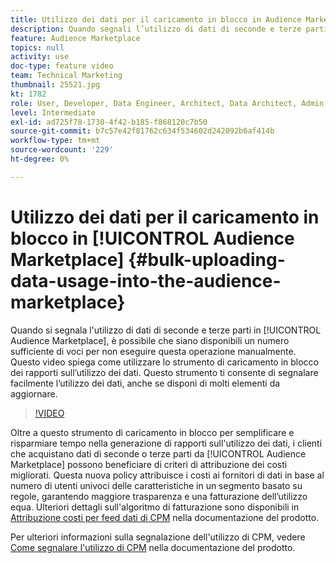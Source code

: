 ```yaml
---
title: Utilizzo dei dati per il caricamento in blocco in Audience Marketplace
description: Quando segnali l’utilizzo di dati di seconde e terze parti in Audience Marketplace, potresti disporre di un numero sufficiente di voci per non volerle fare manualmente. Questo video illustra come utilizzare lo strumento di caricamento in blocco dei rapporti sull’utilizzo dei dati, in modo da poter segnalare facilmente l’utilizzo dei dati, anche in presenza di numerosi elementi da aggiornare.
feature: Audience Marketplace
topics: null
activity: use
doc-type: feature video
team: Technical Marketing
thumbnail: 25521.jpg
kt: 1782
role: User, Developer, Data Engineer, Architect, Data Architect, Admin, Leader
level: Intermediate
exl-id: ad725f78-1730-4f42-b185-f868120c7b50
source-git-commit: b7c57e42f81762c634f534602d242092b6af414b
workflow-type: tm+mt
source-wordcount: '229'
ht-degree: 0%

---
```


# Utilizzo dei dati per il caricamento in blocco in [!UICONTROL Audience Marketplace] {#bulk-uploading-data-usage-into-the-audience-marketplace}

Quando si segnala l&#39;utilizzo di dati di seconde e terze parti in [!UICONTROL Audience Marketplace], è possibile che siano disponibili un numero sufficiente di voci per non eseguire questa operazione manualmente. Questo video spiega come utilizzare lo strumento di caricamento in blocco dei rapporti sull’utilizzo dei dati. Questo strumento ti consente di segnalare facilmente l’utilizzo dei dati, anche se disponi di molti elementi da aggiornare.

>[!VIDEO](https://video.tv.adobe.com/v/326669/?quality=12&captions=ita)

Oltre a questo strumento di caricamento in blocco per semplificare e risparmiare tempo nella generazione di rapporti sull&#39;utilizzo dei dati, i clienti che acquistano dati di seconde o terze parti da [!UICONTROL Audience Marketplace] possono beneficiare di criteri di attribuzione dei costi migliorati. Questa nuova policy attribuisce i costi ai fornitori di dati in base al numero di utenti univoci delle caratteristiche in un segmento basato su regole, garantendo maggiore trasparenza e una fatturazione dell’utilizzo equa.
Ulteriori dettagli sull&#39;algoritmo di fatturazione sono disponibili in [Attribuzione costi per feed dati di CPM](https://experiencecloud.adobe.com/resources/help/it_IT/aam/marketplace_cpm_billing.html) nella documentazione del prodotto.

Per ulteriori informazioni sulla segnalazione dell&#39;utilizzo di CPM, vedere [Come segnalare l&#39;utilizzo di CPM](https://experiencecloud.adobe.com/resources/help/it_IT/aam/t_marketplace_report_cpm_usage.html) nella documentazione del prodotto.
